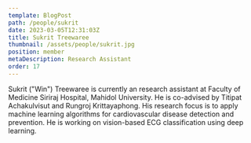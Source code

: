 ```yaml
---
template: BlogPost
path: /people/sukrit
date: 2023-03-05T12:31:03Z
title: Sukrit Treewaree
thumbnail: /assets/people/sukrit.jpg
position: member
metaDescription: Research Assistant
order: 17
---
```


Sukrit ("Win") Treewaree is currently an research assistant at Faculty of Medicine Siriraj Hospital, Mahidol University.
He is co-advised by Titipat Achakulvisut and Rungroj Krittayaphong. His research focus is to apply machine learning
algorithms for cardiovascular disease detection and prevention. He is working on vision-based ECG classification using
deep learning.
